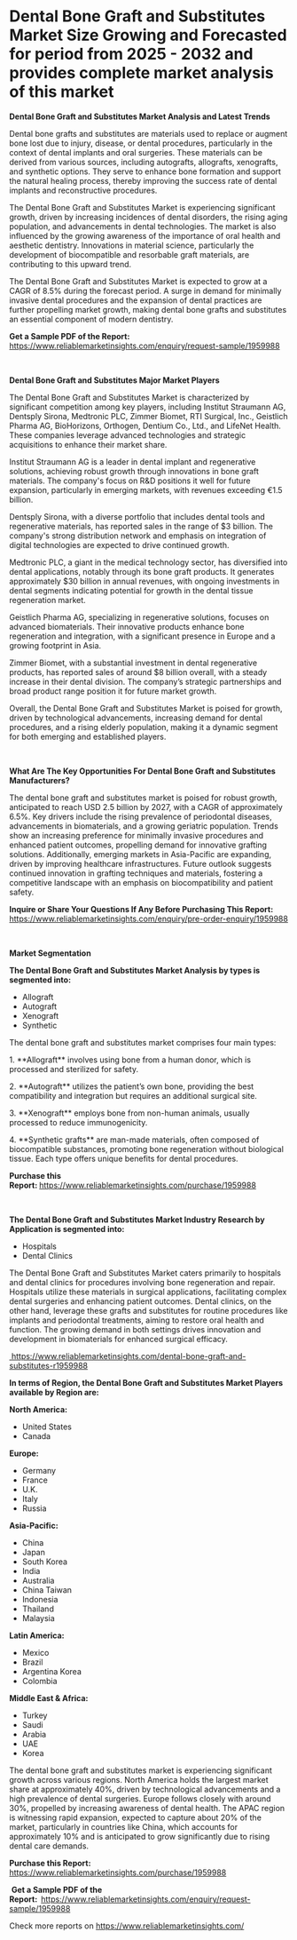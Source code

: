 <p><h1>Dental Bone Graft and Substitutes Market Size Growing and Forecasted for period from 2025 - 2032 and provides complete market analysis of this market</h1></p><p><strong>Dental Bone Graft and Substitutes Market Analysis and Latest Trends</strong></p>
<p><p>Dental bone grafts and substitutes are materials used to replace or augment bone lost due to injury, disease, or dental procedures, particularly in the context of dental implants and oral surgeries. These materials can be derived from various sources, including autografts, allografts, xenografts, and synthetic options. They serve to enhance bone formation and support the natural healing process, thereby improving the success rate of dental implants and reconstructive procedures.</p><p>The Dental Bone Graft and Substitutes Market is experiencing significant growth, driven by increasing incidences of dental disorders, the rising aging population, and advancements in dental technologies. The market is also influenced by the growing awareness of the importance of oral health and aesthetic dentistry. Innovations in material science, particularly the development of biocompatible and resorbable graft materials, are contributing to this upward trend.</p><p>The Dental Bone Graft and Substitutes Market is expected to grow at a CAGR of 8.5% during the forecast period. A surge in demand for minimally invasive dental procedures and the expansion of dental practices are further propelling market growth, making dental bone grafts and substitutes an essential component of modern dentistry.</p></p>
<p><strong>Get a Sample PDF of the Report:&nbsp;</strong> <a href="https://www.reliablemarketinsights.com/enquiry/request-sample/1959988?utm_campaign=2204&utm_medium=2&utm_source=Github&utm_content=ia&utm_term=08032025&utm_id=dental-bone-graft-and-substitutes">https://www.reliablemarketinsights.com/enquiry/request-sample/1959988</a></p>
<p>&nbsp;</p>
<p><strong>Dental Bone Graft and Substitutes Major Market Players</strong></p>
<p><p>The Dental Bone Graft and Substitutes Market is characterized by significant competition among key players, including Institut Straumann AG, Dentsply Sirona, Medtronic PLC, Zimmer Biomet, RTI Surgical, Inc., Geistlich Pharma AG, BioHorizons, Orthogen, Dentium Co., Ltd., and LifeNet Health. These companies leverage advanced technologies and strategic acquisitions to enhance their market share.</p><p>Institut Straumann AG is a leader in dental implant and regenerative solutions, achieving robust growth through innovations in bone graft materials. The company's focus on R&D positions it well for future expansion, particularly in emerging markets, with revenues exceeding €1.5 billion.</p><p>Dentsply Sirona, with a diverse portfolio that includes dental tools and regenerative materials, has reported sales in the range of $3 billion. The company's strong distribution network and emphasis on integration of digital technologies are expected to drive continued growth.</p><p>Medtronic PLC, a giant in the medical technology sector, has diversified into dental applications, notably through its bone graft products. It generates approximately $30 billion in annual revenues, with ongoing investments in dental segments indicating potential for growth in the dental tissue regeneration market.</p><p>Geistlich Pharma AG, specializing in regenerative solutions, focuses on advanced biomaterials. Their innovative products enhance bone regeneration and integration, with a significant presence in Europe and a growing footprint in Asia.</p><p>Zimmer Biomet, with a substantial investment in dental regenerative products, has reported sales of around $8 billion overall, with a steady increase in their dental division. The company’s strategic partnerships and broad product range position it for future market growth.</p><p>Overall, the Dental Bone Graft and Substitutes Market is poised for growth, driven by technological advancements, increasing demand for dental procedures, and a rising elderly population, making it a dynamic segment for both emerging and established players.</p></p>
<p>&nbsp;</p>
<p><strong>What Are The Key Opportunities For Dental Bone Graft and Substitutes Manufacturers?</strong></p>
<p><p>The dental bone graft and substitutes market is poised for robust growth, anticipated to reach USD 2.5 billion by 2027, with a CAGR of approximately 6.5%. Key drivers include the rising prevalence of periodontal diseases, advancements in biomaterials, and a growing geriatric population. Trends show an increasing preference for minimally invasive procedures and enhanced patient outcomes, propelling demand for innovative grafting solutions. Additionally, emerging markets in Asia-Pacific are expanding, driven by improving healthcare infrastructures. Future outlook suggests continued innovation in grafting techniques and materials, fostering a competitive landscape with an emphasis on biocompatibility and patient safety.</p></p>
<p><strong>Inquire or Share Your Questions If Any Before Purchasing This Report:</strong> <a href="https://www.reliablemarketinsights.com/enquiry/pre-order-enquiry/1959988?utm_campaign=2204&utm_medium=2&utm_source=Github&utm_content=ia&utm_term=08032025&utm_id=dental-bone-graft-and-substitutes">https://www.reliablemarketinsights.com/enquiry/pre-order-enquiry/1959988</a></p>
<p>&nbsp;</p>
<p><strong>Market Segmentation</strong></p>
<p><strong>The Dental Bone Graft and Substitutes Market Analysis by types is segmented into:</strong></p>
<p><ul><li>Allograft</li><li>Autograft</li><li>Xenograft</li><li>Synthetic</li></ul></p>
<p><p>The dental bone graft and substitutes market comprises four main types: </p><p>1. **Allograft** involves using bone from a human donor, which is processed and sterilized for safety.</p><p>2. **Autograft** utilizes the patient’s own bone, providing the best compatibility and integration but requires an additional surgical site.</p><p>3. **Xenograft** employs bone from non-human animals, usually processed to reduce immunogenicity.</p><p>4. **Synthetic grafts** are man-made materials, often composed of biocompatible substances, promoting bone regeneration without biological tissue. Each type offers unique benefits for dental procedures.</p></p>
<p><strong>Purchase this Report:&nbsp;</strong><a href="https://www.reliablemarketinsights.com/purchase/1959988?utm_campaign=2204&utm_medium=2&utm_source=Github&utm_content=ia&utm_term=08032025&utm_id=dental-bone-graft-and-substitutes">https://www.reliablemarketinsights.com/purchase/1959988</a></p>
<p>&nbsp;</p>
<p><strong>The Dental Bone Graft and Substitutes Market Industry Research by Application is segmented into:</strong></p>
<p><ul><li>Hospitals</li><li>Dental Clinics</li></ul></p>
<p><p>The Dental Bone Graft and Substitutes Market caters primarily to hospitals and dental clinics for procedures involving bone regeneration and repair. Hospitals utilize these materials in surgical applications, facilitating complex dental surgeries and enhancing patient outcomes. Dental clinics, on the other hand, leverage these grafts and substitutes for routine procedures like implants and periodontal treatments, aiming to restore oral health and function. The growing demand in both settings drives innovation and development in biomaterials for enhanced surgical efficacy.</p></p>
<p><a href="https://www.reliablemarketinsights.com/dental-bone-graft-and-substitutes-r1959988?utm_campaign=2204&utm_medium=2&utm_source=Github&utm_content=ia&utm_term=08032025&utm_id=dental-bone-graft-and-substitutes">&nbsp;https://www.reliablemarketinsights.com/dental-bone-graft-and-substitutes-r1959988</a></p>
<p><strong>In terms of Region, the Dental Bone Graft and Substitutes Market Players available by Region are:</strong></p>
<p>
    <p> <strong> North America: </strong>
        <ul>
            <li>United States</li>
            <li>Canada</li>
        </ul>
        </p> 
    <p> <strong> Europe: </strong>
        <ul>
            <li>Germany</li>
            <li>France</li>
            <li>U.K.</li>
            <li>Italy</li>
            <li>Russia</li>
        </ul>
        </p> 
    <p> <strong> Asia-Pacific: </strong>
        <ul>
            <li>China</li>
            <li>Japan</li>
            <li>South Korea</li>
            <li>India</li>
            <li>Australia</li>
            <li>China Taiwan</li>
            <li>Indonesia</li>
            <li>Thailand</li>
            <li>Malaysia</li>
        </ul>
        </p> 
    <p> <strong> Latin America: </strong>
        <ul>
            <li>Mexico</li>
            <li>Brazil</li>
            <li>Argentina Korea</li>
            <li>Colombia</li>
        </ul>
        </p> 
    <p> <strong> Middle East & Africa: </strong>
        <ul>
            <li>Turkey</li>
            <li>Saudi</li>
            <li>Arabia</li>
            <li>UAE</li>
            <li>Korea</li>
        </ul>
    </p>
    </p>
<p><p>The dental bone graft and substitutes market is experiencing significant growth across various regions. North America holds the largest market share at approximately 40%, driven by technological advancements and a high prevalence of dental surgeries. Europe follows closely with around 30%, propelled by increasing awareness of dental health. The APAC region is witnessing rapid expansion, expected to capture about 20% of the market, particularly in countries like China, which accounts for approximately 10% and is anticipated to grow significantly due to rising dental care demands.</p></p>
<p><strong>Purchase this Report: </strong><a href="https://www.reliablemarketinsights.com/purchase/1959988?utm_campaign=2204&utm_medium=2&utm_source=Github&utm_content=ia&utm_term=08032025&utm_id=dental-bone-graft-and-substitutes">https://www.reliablemarketinsights.com/purchase/1959988</a></p>
<p>&nbsp;<strong>Get a Sample PDF of the Report:&nbsp;&nbsp;</strong><a href="https://www.reliablemarketinsights.com/enquiry/request-sample/1959988?utm_campaign=2204&utm_medium=2&utm_source=Github&utm_content=ia&utm_term=08032025&utm_id=dental-bone-graft-and-substitutes">https://www.reliablemarketinsights.com/enquiry/request-sample/1959988</a></p>
<p><strong></strong></p>
<p>Check more reports on <a href="https://www.reliablemarketinsights.com/?utm_campaign=2204&utm_medium=2&utm_source=Github&utm_content=ia&utm_term=08032025&utm_id=dental-bone-graft-and-substitutes">https://www.reliablemarketinsights.com/</a></p>